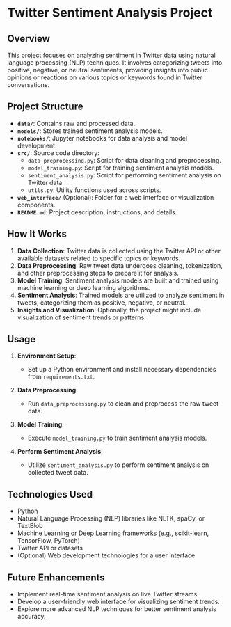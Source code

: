 # Twitter Sentiment Analysis Project

## Overview

This project focuses on analyzing sentiment in Twitter data using natural language processing (NLP) techniques. It involves categorizing tweets into positive, negative, or neutral sentiments, providing insights into public opinions or reactions on various topics or keywords found in Twitter conversations.

## Project Structure

- **`data/`**: Contains raw and processed data.
- **`models/`**: Stores trained sentiment analysis models.
- **`notebooks/`**: Jupyter notebooks for data analysis and model development.
- **`src/`**: Source code directory:
  - `data_preprocessing.py`: Script for data cleaning and preprocessing.
  - `model_training.py`: Script for training sentiment analysis models.
  - `sentiment_analysis.py`: Script for performing sentiment analysis on Twitter data.
  - `utils.py`: Utility functions used across scripts.
- **`web_interface/`** (Optional): Folder for a web interface or visualization components.
- **`README.md`**: Project description, instructions, and details.

## How It Works

1. **Data Collection**: Twitter data is collected using the Twitter API or other available datasets related to specific topics or keywords.
2. **Data Preprocessing**: Raw tweet data undergoes cleaning, tokenization, and other preprocessing steps to prepare it for analysis.
3. **Model Training**: Sentiment analysis models are built and trained using machine learning or deep learning algorithms.
4. **Sentiment Analysis**: Trained models are utilized to analyze sentiment in tweets, categorizing them as positive, negative, or neutral.
5. **Insights and Visualization**: Optionally, the project might include visualization of sentiment trends or patterns.

## Usage

1. **Environment Setup**:
   - Set up a Python environment and install necessary dependencies from `requirements.txt`.

2. **Data Preprocessing**:
   - Run `data_preprocessing.py` to clean and preprocess the raw tweet data.

3. **Model Training**:
   - Execute `model_training.py` to train sentiment analysis models.

4. **Perform Sentiment Analysis**:
   - Utilize `sentiment_analysis.py` to perform sentiment analysis on collected tweet data.

## Technologies Used

- Python
- Natural Language Processing (NLP) libraries like NLTK, spaCy, or TextBlob
- Machine Learning or Deep Learning frameworks (e.g., scikit-learn, TensorFlow, PyTorch)
- Twitter API or datasets
- (Optional) Web development technologies for a user interface

## Future Enhancements

- Implement real-time sentiment analysis on live Twitter streams.
- Develop a user-friendly web interface for visualizing sentiment trends.
- Explore more advanced NLP techniques for better sentiment analysis accuracy.
